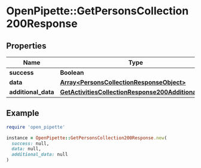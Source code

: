 # OpenPipette::GetPersonsCollection200Response

## Properties

| Name | Type | Description | Notes |
| ---- | ---- | ----------- | ----- |
| **success** | **Boolean** |  | [optional] |
| **data** | [**Array&lt;PersonsCollectionResponseObject&gt;**](PersonsCollectionResponseObject.md) |  | [optional] |
| **additional_data** | [**GetActivitiesCollectionResponse200AdditionalData**](GetActivitiesCollectionResponse200AdditionalData.md) |  | [optional] |

## Example

```ruby
require 'open_pipette'

instance = OpenPipette::GetPersonsCollection200Response.new(
  success: null,
  data: null,
  additional_data: null
)
```

